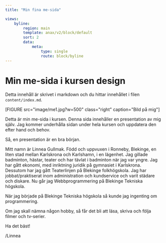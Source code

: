 ```yaml
---
title: "Min fina me-sida"

views:
    byline:
        region: main
        template: anax/v2/block/default
        sort: 2
        data:
            meta:
                type: single
                route: block/byline
---
```


Min me-sida i kursen design
=========================

Detta innehåll är skrivet i markdown och du hittar innehållet i filen `content/index.md`.

[FIGURE src="image/me1.jpg?w=500" class="right" caption="Bild på mig"]

Detta är min me-sida i kursen. Denna sida innehåller en presentation av mig själv. Jag kommer underhålla sidan under hela kursen och uppdatera den efter hand och behov.

Så, en presentation är en bra början.

Mitt namn är Linnea Gullmak. Född och uppvuxen i Ronneby, Blekinge, en liten stad mellan Karlskrona och Karlshamn, i en lägenhet. Jag gillade badminton, hästar, teater och har tävlat i badminton när jag var yngre. Jag har gått ekonomi, med inriktning juridik på gymnasiet i Karlskrona. Dessutom har jag gått Teaterlinjen på Blekinge folkhögskola. Jag har jobbat/praktiserat inom administration och kundservice och varit städare och diskare. Nu går jag Webbprogrammering på Blekinge Tekniska högskola.

När jag började på Blekinge Tekniska högskola så kunde jag ingenting om programmering.

Om jag skall nämna någon hobby, så får det bli att läsa, skriva och följa filmer och tv-serier.

Ha det bäst!

/Linnea
